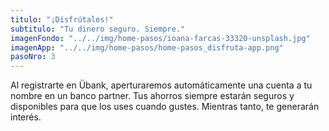 ```yaml
---
titulo: "¡Disfrútalos!"
subtitulo: "Tu dinero seguro. Siempre."
imagenFondo: "../../img/home-pasos/ioana-farcas-33320-unsplash.jpg"
imagenApp: "../../img/home-pasos/home-pasos_disfruta-app.png"
pasoNro: 3
---
```


Al registrarte en Übank, aperturaremos automáticamente una cuenta a tu nombre en un banco partner. Tus ahorros siempre estarán seguros y disponibles para que los uses cuando gustes. Mientras tanto, te generarán interés.